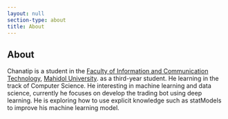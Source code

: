 ```yaml
---
layout: null
section-type: about
title: About
---
```

## About

Chanatip is a student in the [Faculty of Information and Communication Technology](http://www.ict.mahidol.ac.th/en/), [Mahidol University](https://mahidol.ac.th/). as a third-year student. He learning in the track of Computer Science. He interesting in machine learning and data science, currently he focuses on develop the trading bot using deep learning. He is exploring how to use explicit knowledge such as statModels to improve his machine learning model.
